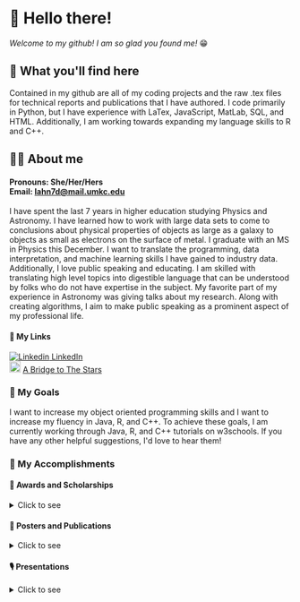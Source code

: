 # 👋 Hello there! 

<i>Welcome to my github! I am so glad you found me!</i> &#128513;

## &#128064; What you'll find here 
Contained in my github are all of my coding projects and the raw .tex files for technical reports and publications that I have authored. I code primarily 
in Python, but I have experience with LaTex, JavaScript, MatLab, SQL, and HTML. Additionally, I am working towards expanding my language skills to R and 
C++.

## &#128105;&#127996; About me
#### Pronouns: She/Her/Hers </br> Email: lahn7d@mail.umkc.edu
I have spent the last 7 years in higher education studying Physics and Astronomy. I have learned how to work with large data sets to come to conclusions 
about physical properties of objects as large as a galaxy to objects as small as electrons on the surface of metal. I graduate with an MS in Physics this 
December. I want to translate the programming, data interpretation, and machine learning skills I have gained to industry data. Additionally, I love 
public speaking and educating. I am skilled with translating high level topics into digestible language that can be understood by folks who do not have 
expertise in the subject. My favorite part of my experience in Astronomy was giving talks about my research. Along with creating algorithms, I aim to make 
public speaking as a prominent aspect of my professional life.

#### &#128279; My Links
[![Linkedin](https://i.stack.imgur.com/gVE0j.png)  LinkedIn](https://www.linkedin.com/in/lauren-anne-higgins/) </br>
<img src="https://i.imgur.com/TZcJ1CK.png" width="20"> [A Bridge to The Stars](https://www.umkc.edu/mide/a-bridge-to-the-stars/)

### &#129349; My Goals 
I want to increase my object oriented programming skills and I want to increase my fluency in Java, R, and C++. To achieve these goals, I am currently 
working through Java, R, and C++ tutorials on w3schools. If you have any other helpful suggestions, I'd love to hear them!

### &#127919; My Accomplishments

#### &#127941; Awards and Scholarships
<details>
<summary>Click to see</summary>
  <ul>
    <li>Universities Space Research Association Undergraduate Award, Honorable Mention</li> 
    <li>Undergraduate Research Fellow Distinction - University of Missouri - Kansas City</li> 
    <li>NASA Missouri Space Grant Scholarship</li> 
    <li>Summa Cum Laude - University of Missouri - Kansas City</li> 
  </ul>
</details>

#### &#128196; Posters and Publications
<details>
<summary>Click to see</summary>
  <ul>
    <li>“21 cm Cosmology and the Near Infrared Background,” Lauren Higgins, Anna Schauer, Volker        
                   Bromm, Jan. 6, 2020, 235th Meeting of the American Astronomical Society, Honolulu, HI, abstract     
                   #108.14 poster. https://ui.adsabs.harvard.edu/abs/2020AAS...23510814H/abstract </li>
    <li>“21 cm Cosmology and the Near Infrared Background,” Lauren Higgins, Anna Schauer, Volker        
         Bromm, ASPCS, 2020 Compendium of Undergraduate Research in Astronomy and Space  
                   Physics. http://www.aspbooks.org/a/volumes/article_details/?paper_id=39446 </li>
    <li>“Spectral Energy Distribution Analysis of WISE-Selected Obscured AGNs in Major Mergers from the 
         SDSS,” Madalyn E. Weston, Daniel H. McIntosh, Kameswara Mantha, Lauren Higgins, Nicholas 
         Putnam, Jan. 8, 2019, 233rd Meeting of the American Astronomical Society, Seattle, WA, abstract 
                    #243.36 poster. https://ui.adsabs.harvard.edu/abs/2019AAS...23324336W/abstract </li>
    <li>“Spectral Energy Distribution Analysis of WISE-Selected Obscured AGNs in Major Mergers from the  
        SDSS,” Madalyn E. Weston, Daniel H. McIntosh, Lauren Higgins, Nicholas Putnam, Jul. 30 – 
        Aug. 3, 2018, Are AGNs special?, Durham, UK poster #2/3N.</li>
    <li>“A Bridge to the Stars Scholarship and Mentoring Program (FY2016)” Jennings, Derrick, Lauren 
         Higgins, Rubyet Evans, Yana Yen. Missouri Space Grant Consortium 2017 Spring Meeting.</li>
    <li>“How to Build an Effective High School-to-College STEM Bridge” Jennings, Derrick, Jaime       
          Arnold, Rubyet Evan, Lauren Higgins, Osiris Hines. Missouri Space Grant Consortium 2018 
          Spring Meeting.</li>
    <li>“Spectral Energy Distributions of WISE-Selected Obscured AGNs in the Local Universe”
         Weston, Madalyn E., Daniel H. McIntosh, Lauren Higgins, Nicholas Putnam, 2019 in prep.</li>
    <li>“MergerPhot: A Multi-Wavelength Homomorphic Aperture Photometry Code for Merging Galaxies”
          Weston, Madalyn E., Daniel H. McIntosh, Kameswara Mantha, Lauren Higgins, 2019 in prep.</li>
  </ul>
</details>

#### &#127897; Presentations
<details>
<summary>Click to see</summary>
  <ul>
    <li> "Tree Rings in Dark Energy Survey Camera" Lauren Higgins. Aug. 14th, SLACK Intern Deliverables Presentation. </li>
    <li> “Spectral Energy Distributions of WISE-Selected Obscured AGNs in the Local Universe”
          Lauren Higgins, Madalyn E. Weston, Daniel H. McIntosh, Nicholas Putnam. Apr. 27th, Missouri    
          Space Grant Consortium 2019 Spring Meeting.</li>
    <li>“Spectral Energy Distributions of WISE-Selected Obscured AGNs in the Local Universe”
          Lauren Higgins, Madalyn E. Weston, Daniel H. McIntosh, Nicholas Putnam. Apr. 13th, Mid-
          American Regional Astrophysics Conference 2019.</li>
    <li>“Increasing Popularity and Success of A Bridge to the Stars, a High School to College Pipeline  
         Program (FY2017)” Jaime Arnold, Rubyet Evan, Lauren Higgins, Osiris Hines. Apr 20th.
         Missouri Space Grant Consortium 2018 Spring Meeting.</li>
    <li>“Bring into Focus STEM Identities for Urban High School Students: A Bridge to the Stars” Derrick 
         Jennings, Rubyet Even, Lauren Higgins, Yana Yen. April 21st. Missouri Space Grant Consortium  
         2017 Spring Meeting.</li>
  </ul>
</details>

<!--

**higgins4286/higgins4286** is a ✨ _special_ ✨ repository because its `README.md` (this file) appears on your GitHub profile.

Here are some ideas to get you started:

- 🔭 I’m currently working on ...
- 🌱 I’m currently learning ...
- 👯 I’m looking to collaborate on ...
- 🤔 I’m looking for help with ...
- 💬 Ask me about ...
- 📫 How to reach me: ...
- 😄 Pronouns: ...
- ⚡ Fun fact: ...


#### ⚡ Five fun facts about me: 
<ol>
  <li>Nail art is my favorite creative hobby.</li>
  <li>I got married this year in San Diego.</li>
  <li>Weight training is my favorite way to exercise.</li>
  <li>My cat is the greatest.</li>
  <li>Last, (but not least) I have 5 wonderful nieces and nephews.</li>
</ol>
-->
